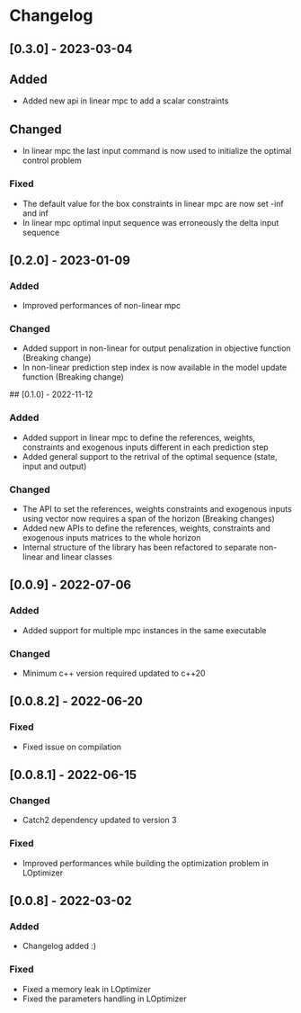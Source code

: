 # Changelog

## [0.3.0] - 2023-03-04

## Added
- Added new api in linear mpc to add a scalar constraints

## Changed
- In linear mpc the last input command is now used to initialize the optimal control problem

### Fixed
- The default value for the box constraints in linear mpc are now set -inf and inf
- In linear mpc optimal input sequence was erroneously the delta input sequence

## [0.2.0] - 2023-01-09

### Added
- Improved performances of non-linear mpc
### Changed
- Added support in non-linear for output penalization in objective function (Breaking change)
- In non-linear prediction step index is now available in the model update function (Breaking change)

## [0.1.0] - 2022-11-12
### Added
- Added support in linear mpc to define the references, weights, constraints and exogenous inputs different in each prediction step
- Added general support to the retrival of the optimal sequence (state, input and output)

### Changed
- The API to set the references, weights constraints and exogenous inputs using vector now requires a span of the horizon (Breaking changes)
- Added new APIs to define the references, weights, constraints and exogenous inputs matrices to the whole horizon
- Internal structure of the library has been refactored to separate non-linear and linear classes

## [0.0.9] - 2022-07-06
### Added
- Added support for multiple mpc instances in the same executable

### Changed
- Minimum c++ version required updated to c++20

## [0.0.8.2] - 2022-06-20

### Fixed
- Fixed issue on compilation

## [0.0.8.1] - 2022-06-15

### Changed
- Catch2 dependency updated to version 3

### Fixed
- Improved performances while building the optimization problem in LOptimizer

## [0.0.8] - 2022-03-02
### Added
- Changelog added :)
### Fixed
- Fixed a memory leak in LOptimizer
- Fixed the parameters handling in LOptimizer
